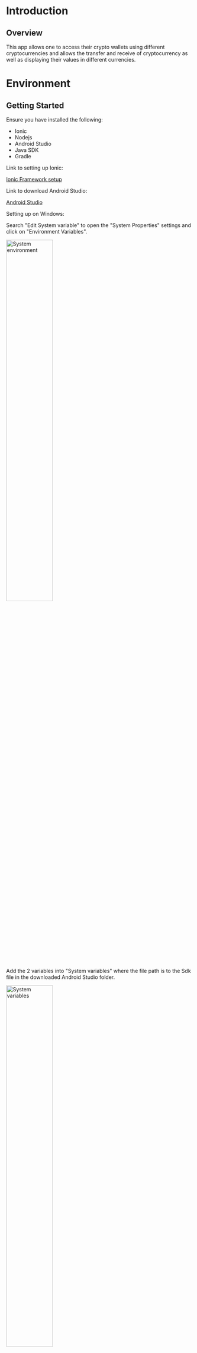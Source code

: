 # **Introduction**

## **Overview**

This app allows one to access their crypto wallets using different cryptocurrencies and allows the transfer and receive of cryptocurrency as well as displaying their values in different currencies.

# **Environment**

## **Getting Started**

Ensure you have installed the following:

- Ionic
- Nodejs
- Android Studio
- Java SDK
- Gradle

Link to setting up Ionic:

[Ionic Framework setup](https://ionicframework.com/docs/intro/cli)

Link to download Android Studio:

[Android Studio](https://developer.android.com/studio)

Setting up on Windows:

Search "Edit System variable" to open the "System Properties" settings and click on "Environment Variables".

<img src="https://user-images.githubusercontent.com/60563965/184846251-53fe6992-708c-49cd-910e-513a1cce6077.png" alt="System environment" title="System environment" width="50%">

Add the 2 variables into "System variables" where the file path is to the Sdk file in the downloaded Android Studio folder.

<img src="https://user-images.githubusercontent.com/60563965/184846699-adf4f72a-8d35-4846-a9fb-178a8e8bacf8.png" alt="System variables" title="System variables" width="50%">  

&nbsp;

# **Starting Out**

## **Clone the project from GitHub**

[Source code](https://github.com/jaylim/mobile-web3/tree/main)

## **Running the app to debug**

Navigate into the project directory and type into the terminal

``` 
ionic serve
```

The app will be opened in the browser and be found at:

[http://localhost:8100/](http://localhost:8100/)

## **To run the app on Android:**

In the project directory type into the terminal

```
 ionic build
 npx cap sync android
 npx cap open android 
```

The app should open in Android Studio where you can run the app on an emulator or on an Android device.

<!--
## **To run the app on IOS:**

[Deploying](https://ionicframework.com/docs/v3/intro/deploying/)

-->

# **Directories**

`/android` - contains the files to allow the app to run on Android devices.   
`/e2e` - the end to end folder.   
`/resources` - folder containing the resources for the app.    
`/src` - the folder for the source files.   
`/typings` - contains the Tyoescript definition files.  

## **The source code can be found in in the folder:**
**`/mobile-web3/src/app`**

&nbsp;

# **Opening the app for the first time**
Upon opening the app for the first time the user will be greeted with a splash screen. 
&nbsp;

<img src="https://user-images.githubusercontent.com/60563965/185289195-18655573-78e3-40aa-9e17-fb4360b6d1e8.png" alt="splash1" width="30%">
<img src="https://user-images.githubusercontent.com/60563965/185289414-ff05cdda-02de-4d43-9860-5b8e650a5db4.png" alt="splash2" width="30%">
<img src="https://user-images.githubusercontent.com/60563965/185289684-a619b2ce-e2b9-4398-b453-4e184fa36688.png" alt="splash3" width="30%">
<img src="https://user-images.githubusercontent.com/60563965/185289762-5e496b93-f395-475f-85dd-c4213994189b.png" alt="splash4" width="30%">

&nbsp;

### **The files for the splash screen page will be found in:**
**`/mobile-web3/src/app/home`**
- The front end is found in - `/mobile-web3/src/app/home/home.page.html`  
- The app logic is found in - `/mobile-web3/src/app/home/home.page.ts`

<details>
    <summary>Code documentation</summary>

Upon initialization, it will initialize the web3 functions. Upon construction it set the default network and the default currency in the local storage and set the array of languages used in the `languages` field.

- **`pushWelcome()`**  
  - Opens the welcome page.

- **`changeLanguage()`**  
  - Translates and set as default language based on `defaultLanguage` field.

</details>
&nbsp;

The splash screen will have 4 slides and the last slide contains an option to change the language and a start button that will open the welcome page.

### **The files for the change language page will be found in:**  
**`/mobile-web3/src/app/change-language`**
- The front end is found in - `/mobile-web3/src/app/change-language/change-language.page.html`  
- The app logic is found in - `/mobile-web3/src/app/change-language/change-language.page.ts`


<details>
    <summary>Code documentation</summary>

Upon initialization an array of languages are added where each language is in the form of an array where each contains 2 strings, one for the title and one of the code.

- **`changeLanguage(p)`**  
  - Changes the `default_language` value in the local storage.

- **`dismissModal()`**  
  - Closes the modal.

</details>
&nbsp;

Upon opening the welcome page the user will be greeted with 2 options, one to create a wallet and one to import a wallet. All options will first require the user to input a pin and input the pin again for a second time to confirm.

<img src="https://user-images.githubusercontent.com/60563965/185290168-b2fb365a-d90c-4313-8e20-9f591de92cbb.png" alt="welcome" width="40%">

### **The files for the welcome page will be found in:**  
**`/mobile-web3/src/app/welcome`**

- The front end is found in - `/mobile-web3/src/app/welcome/welcome.page.html`  
- The app logic is found in - `/mobile-web3/src/app/welcome/welcome.page.ts`

<details>
    <summary>Code documentation</summary>

Upon construction, check if there's a wallet, if yes, open the tabs page, else set the `showPage` field to true.

- **`pushImportPage()`**  
  - Opens the import wallet page to import a wallet.

- **`pushCreateWalletPage()`** 
  - Opens the mnemonic page to create a wallet.

</details>
&nbsp;

### **The files for the create wallet page will be found in:**  
**`/mobile-web3/src/app/mnemonic`**

- The front end is found in - `/mobile-web3/src/app/mnemonic/mnemonic.page.html`  
- The app logic is found in - `/mobile-web3/src/app/mnemonic/mnemonic.page.ts`

<details>
    <summary>Code documentation</summary>

Upon initialization it will generate a mnemonic. Upon construction sets the translation of the text and sets the derivation paths in the local storage. If there is a pin in the storage, get the wallet path from the local storage and store in the relevant fields, and set the current network in the field.

- **`generateMnemonic()`**  
  - Sets the `strength` variable based on the value of `value_selected` field. Generates a mnemonic with the `generateMnemonic()` function from bip39 using a word list and the `strength` variable and assign to the `mnemonic` field. Use split the mnemonic into an array and use to to call the `arrangeMnemonic()` function.

- **`copyMnemonic()`**  
  - Copies the mnemonic stored in the field to the clipboard and calls the `toastMessage()` function to display a success message as a toast.

- **`arrangeMnemonic()`**  
  - Arranges the list of mnemonics in a grid of 3 columns.

- **`getAddress(mnemonic)`**  
  -Gets the address of the wallet using the mnemonic input as the parameter and is stored in the local storage and storing the encryption keys in the storage.

- **`handleInput(input)`**  
  - `input` - a string representing the corresponding button clicked.  
  - Handles the input from the keypad for creating the pin, first checks if the button pressed is clear, if it is sets the `pin` field to an empty string, else add `input` to `pin`, if the length of `pin` is 4, delay for 0.1s and sets `verifyPin` field to true to verify the pin.

- **`handleConfirmInput(input)`**  
  - `input` - a string representing the corresponding button clicked.  
  - Handles the input from the keypad for creating the pin, first checks if the button pressed is clear, if it is sets the `pin` field to an empty string, else add `input` to `confirmPin`, if the length of `confirmPin` is 4, delay for 0.1s and checks if `confirmPin` is same as `pin`, if it is sets `createPin` and `verifyPin` fields to false and finish, else calls `presentAlert()`, set `verifyPin` to false, and `confirmPin` and `pin` to an empty string and finish.

- **`presentAlert()`**  
  - Presents an alert to inform the user the pin for confirmation doesn't match.

- **`presentAlert2FA()`**  
  - Presents an alert, has 2 buttons, one for yes and opens the **`two-factor-authentication`**page, and one for no which saves the wallet information in local storage and opens the `dashboard` page.

- **`setTranslation()`**  
  - The function calls the `TranslateService` class to get text for each given parameter translated to the target language and the text will be assigned to the field that corresponds to the text.

</details>
&nbsp;

The import wallet option opens the import wallet page and gives an option to import with private key and import with mnemonic.

### **The files for the import wallet page will be found in:**  
**`/mobile-web3/src/app/import-wallet`**

- The front end is found in - `/mobile-web3/src/app/import-wallet/import-wallet.page.html`  
- The app logic is found in - `/mobile-web3/src/app/import-wallet/import-wallet.page.ts`  

<details>
    <summary>Code documentation</summary>

Upon initialization, it will call the `arrangeMnemonic()` function with an empty string, and on construction it will set up the array of networks in the `networks` field and call the `setTranslation()` function.

- **`handleInput(input)`**  
  - `input` - a string representing the corresponding button clicked.  
  - Handles the input from the keypad for creating the pin, first checks if the button pressed is clear, if it is sets the `pin` field to an empty string, else add `input` to `pin`, if the length of `pin` is 4, delay for 0.1s and sets `verifyPin` field to true to verify the pin.

- **`handleConfirmInput(input)`**  
  - `input` - a string representing the corresponding button clicked.  
  - Handles the input from the keypad for creating the pin, first checks if the button pressed is clear, if it is sets the `pin` field to an empty string, else add `input` to `confirmPin`, if the length of `confirmPin` is 4, delay for 0.1s and checks if `confirmPin` is same as `pin`, if it is sets `createPin` and `verifyPin` fields to false and finish, else calls `presentAlert()`, set `verifyPin` to false, and `confirmPin` and `pin` to an empty string and finish. 

- **`doContinue()`**  
  - Submits the mnemonic and checks if the submitted mnemonic is valid.

- **`submitPKey()`**  
  - Checks if the network used is Solana Network, if it is use to private key from `myPrivateKey` field to login to Solana with necessary information, else use the private key from `myPrivateKey` to log into Ethereum with the necessary information.

- **`arrangeMnemonic()`** 
  - Arranges the list of mnemonics in a grid of 3 columns.

- **`pasteMnemonic()`**  
  - Pastes the contents of the clipboard in the form of a space-delimited list to `list_mnemonic` and arrange the mnemonic with the `arrangeMnemonic()` function.

- **`switchValue(value)`**   
  - Assigns the `value` parameter to the `value_selected` field and call the `arrangeMnemonic()` function with an empty string as parameter.

- **`importPKey(ev)`**  
  - Assigns the `myPrivateKey` field with the `ev` parameter.

- **`getAddress(mnemonic)`**  
  - Gets the address of the wallet using the mnemonic input as the parameter and is stored in the local storage and storing the encryption keys in the storage.

- **`presentAlert()`**  
  - Presents an alert to inform the user the pin for confirmation doesn't match.

- **`presentAlert2()`**  
  - Presents an alert to inform the user the pin inputted is invalid and they have to try again.

- **`presentAlert2FA()`**  
  - Presents an alert, has 2 buttons, one for yes and opens the **`two-factor-authentication`** page, and one for no which saves the wallet information in local storage and opens the `dashboard` page.

- **`changeNetwork()`**  
  - Changes the `isSolanaNetwork` to the opposite of the current value.

- **`setTranslation()`**  
  - The function calls the `TranslateService` class to get text for each given parameter translated to the target language and the text will be assigned to the field that corresponds to the text.
 
- **`delay(ms)`**  
  - Adds a delay for `ms` amount of milliseconds.

</details>
&nbsp;

After creating or importing a wallet the dashboard page will be opened.

# **Opening the app on subsequent times**  
The user will be greeted with a pin page to input the pin to access the account, there is an option to reset the pin which opens a different page.

### **The files for the pin page will be found in:**  
**`/mobile-web3/src/app/pin`**

- The front end is found in - `/mobile-web3/src/app/pin/pin.page.html`  
- The app logic is found in - `/mobile-web3/src/app/pin/pin.page.ts`  

<details>
    <summary>Code documentation</summary>

Upon initialization, call the `checkCountDown()` function.

- **`pushResetPinPage()`**  
  - Opens the **`reset-wallet-pin`** page.

- **`handleInput(input)`**  
  - `input` - a string representing the corresponding button clicked.  
  - Handles the input from the keypad for creating the pin, first checks if the button pressed is clear, if it is sets the `pin` field to an empty string, else add `input` to `pin`, if the length of `pin` is 4, checks if the pin is the same as the pin stored in local storage. If the pin matches, opens the `dashboard` page, else increases the `incorrectPinCounter` field. If the counter is a multiple of 3, block the pin for a set duration of time, else call `presentAlert()` to present the alert.

- **`countDown(duration)`**  
  - Sets the countdown time and updates the time left in the html every 1s.

- **`presentAlertPinBlocked(duration)`**  
  - Presents an alert showing the amount of time left when the pin has been blocked for multiple incorrect attempts.

- **`presentAlert()`**  
  - Presents and alert showing the amount of attempts remaining before the pin gets blocked.

- **`checkCountDown()`**  
  - Get the time when the countdown ends and set it as a variable `endTime`, and set the current time to the variable `now`. The variable `distance` will be the difference between `endTime` and `now`. If `now` is before `endTime`, call the `countDown()` function with `distance` to set the remaining time left. If `now` is the same or after `endTime` the countdown timer will stop showing.

- **`setTranslation()`**  
  - The function calls the `TranslateService` class to get text for each given parameter translated to the target language and the text will be assigned to the field that corresponds to the text.

</details>
&nbsp;

### **The files for the reset pin page will be found in:**  
**`/mobile-web3/src/app/reset-wallet-pin`**

- The front end is found in - `/mobile-web3/src/app/reset-wallet-pin/reset-wallet-pin.page.html`  
- The app logic is found in - `/mobile-web3/src/app/reset-wallet-pin/reset-wallet-pin.page.ts` 

<details>
    <summary>Code documentation</summary>

Upon initialization, it will call the `setTranslation()` function to set the text to the target language. Checks if the user has 2 factor authentication activated and display the relavent alert

- **`checkTwoFactorAuthenticationCode(userToken)`**  
  - Checks the validity of the 2 factor authenticaition.

- **`handleInput(input)`**  
  - `input` - a string representing the corresponding button clicked
  - Handles the input from the keypad for creating the pin, first checks if the button pressed is clear, if it is sets the `pin` field to an empty string, else add “input” to “pin”, if the length of “pin” is 4, delay for 0.1s and sets “verifyPin” field to true to verify the pin.

- **`handleConfirmInput(input)`**  
  - `input `- a string representing the corresponding button clicked.
  - Handles the input from the keypad for creating the pin, first checks if the button pressed is clear, if it is sets the `pin` field to an empty string, else add `input` to `confirmPin`, if the length of `confirmPin` is 4, delay for 0.1s, check if the pin is correct, if it is wrong, present an alert. If the pin is correct, get the private key from the storage and encrypt the private keys.

- **`delay(ms)`**  
  - Adds a delay for `ms` amount of milliseconds.

- **`presentAlert()`**  
  - Presents an alert informing the user the pin is incorrect.

- **`presentSuccessAlert()`**  
  - Presents an alert informing the user the pin is correct.

- **`presentAlert2FA()`**  
  - Presents an alert to give the user an option to set up 2 factor authentication.

- **`setTranslation()`**  
  - The function calls the `TranslateService` class to get text for each given parameter translated to the target language and the text will be assigned to the field that corresponds to the text.
</details> 
&nbsp;

# **Entering the app**   
The user will be greeted by the dashboard that show the current balance as well as the equivalent value of the balance.

<img src="https://user-images.githubusercontent.com/60563965/185352031-e309c36b-3de1-40c5-add0-32235bc8380a.png" alt="dashboard" width="40%">

### **The files for the dashboard page will be found in:**  
**`/mobile-web3/src/app/dashboard`**

- The front end is found in - `/mobile-web3/src/app/dashboard/dashboard.page.html`  
- The app logic is found in - `/mobile-web3/src/app/dashboard/dashboard.page.ts`

<details>
    <summary>Code documentation</summary>


A tab in the tabs page. Upon initialization, it will call the `setTranslation()` function. After it will get the token list, coins and icon list from the local storage and assign it to fields. The wallet address will be truncated. The `updateETHPrice()` and `getGlobalTokenList()` functions will be run.

- **`changeNetwork()`**  
  - Opens a modal to change networks.

- **`changeAccount()`**  
  - Opens a modal that provides the changing account service.

- **`copyAddr()`**  
  - Copies the contents of the `walletAddress` field to the clipboard, then calls the `toastMessage()` function with the `successCopyMessage` field as the parameter.

- **`addAccount()`**  
  - Calls the `alertAddAccount()` function.

- **`mainPushSendPage()`**  
  - Opens the **`send-transaction`** page.

- **`pushReceivePage(symbol, balance)`**  
  - Opens the **`receive-transaction`** page, with the parameters as extras for the navigation.

- **`pushSendPage(symbol, balance, address, usd)`**  
  - Opens the **`send-transaction`** page, with the parameters as extras for the navigation.

- **`doRefresh(refresher)`**  
  - Calls the refresher and calls the `updateETHPrice()` and `getGlobalTokenList()` functions and completes the refreshing process.

- **`truncateString(str, num)`**  
  - `str` - the string to be truncated.  
  - `num` - number of characters to be truncated.  
  - The function truncates the given string `str` leaving only the first `num` amount of characters and leaving "..." after. If the given string is shorter or the same length than the amount of characters of `num` the string will be returned as it is.

- **`truncateAddress(str)`**
  - `str` - the address to be truncated.  
  - Checks if the address `str` is longer than 20 characters, if it is, take the 1st 4 characters and the last 4 characters and concatenate them with "..." in between.

- **`toFixedDown(value, digit)`**  
  - `value` - the number that will be rounded.  
  - `digit` - the amount of decimal places to be rounded to, only works with whole numbers.  
  - Rounds the `value` to the amount of decimal places specified by the value of `digit` and will always round down the value.

- **`toastMessage(data)`**  
  - `data` - a string that will be presented in the toast.  
  - A toast will be created and will last for 1 seconds and present `data` as the message.

- **`getETHBalance()`**  
  - Checks if the `currentNetwork` field is `Solana Mainnet` if it is, gets the balance using the wallet address from `walletAddress`. The `tmp` variable is then created and will be assigned the balance divided by `LAMPORTS_PER_SOL`, and the `balanced_ETH` field from the local storage will be set with `tmp` after it gets stringfied.  
  - If the current network is not Solana Mainnet, the `tmpAddress` variable will be created and be assigned with `w_address` from the local storage. The `balance_ETH` field will be assigned with the balance.  
  - After setting `balance_ETH` in the local storage for both the if and else case, the `balance_ETH` field will be assigned with the same field from the local storage and the `value_ETH` field will be assigned with the number of `balance_ETH` multiplied with the number of `price_ETH`, and if `value_ETH` is not a number it will be set to 0.

- **`updateETHPrice()`**  
  - Updates the price of ETH in the current selected currency.

- **`getGlobalTokenList()`**  
  - Check if the `currentNetwork` field is "BSC Mainnet" if it is, set the `currentTokenListToUse` field to `myTokenBSC`. Then try calling the API.
    - API link - <ins>`https://tokens.pancakeswap.finance/pancakeswap-extended.json`</ins>   
  - If the `tokens` array in the api has a length more than 0, assign an empty array to the `allTokenList` field. Then loop through the `tokens` array, adding each entry into the `allTokenList` array. Then call the `removeExistingToken()` and `removeExistingFavouriteToken()` functions with the `coins` field as the parameter, and set the `allTokensBSC` field in the storage with the `allTokenList` field as a string.  
  - If an error happens, a variable `allTokens` will be assigned with the `allTokensBSC` field from the storage after being parsed, and if `allTokens` is not null, and array will be formed from `allTokens` and assigned to the `allTokenList` field.  
  - Then try to call the api for getting the token of the given wallet address. If the length of the `coins` array in the API is more than or equal to 0, call the `tidyTokenInfo()` function with the `data.items` from the api as the parameter.   
    - API link - <ins>`https://api.covalenthq.com/v1/56/address/`</ins>, and uses the `walletAddress` and `currentCurrency` fields as the query parameters.  
  - If the `currentNetwork` field is not `BSC Mainnet`, repeat the process for "Solana Mainnet".
    - API for token list - <ins>`https://cdn.jsdelivr.net/gh/solana-labs/token-list@latest/src/tokens/solana.tokenlist.json`</ins>  
    - API for wallet address - <ins>`https://api.covalenthq.com/v1/1399811149/address/`</ins>, and uses the `walletAddress` and `currentCurrency` fields as the query parameters. 

- **`removeExistingToken(tokenList)`**  
  - `tokenList` - an array of tokens.  
  - Removes the tokens from the `allTokenList` array that matches an entry in `tokenList`.

- **`removeExistingFavouriteToken(tokenList)`**  
  - `tokenList` - an array of tokens.   
  - Removes the favorite tokens from the `allFavouriteTokenList` array that matches an entry in `tokenList`.

- **`tidyTokenInfo(tokenList)`**  
  - `tokenList` - an array of tokens.  
  - Loops through `tokenList` and checks if the current network in the `currentNetwork` field matches the corresponding token in the `contract_name` field of `tokenList`, if it is skip to the next iteration, else set the relevant fields about the tokens in the local storage and storage.

- **`getDataUri(targetUrl, tokenSymbol)`**  
  - `targetUrl` - the url to get the file.  
  - `tokenSymbol` - the filename without the extension  
  - Gets the file from the target url and returns the downloaded file, if an error occurs, it will be logged to the console.

- **`delay(ms)`**  
  - Adds a delay for `ms` amount of milliseconds.

- **`alertAddAccount()`**  
  - Creates an alert for adding an account, creating an account and closing the alert.

- **`createNewAccount()`**  
  - Sets the `accountList` field to an empty array. Checks if the current network is either BSC, ETH or MATIC Mainnets, if yes, change the relevant account information in the local storage and as well as change the `derivationPath` field. If the current network is Solana Mainnet, change the `derivationPath` field.

- **`setTranslation()`**  
  - The function calls the `TranslateService` class to get text for each given parameter translated to the target language and the text will be assigned to the field that corresponds to the text.

</details>
&nbsp;

From the top left to the top right, there is a button that opens a modal window that is for changing the network, changing account and the menu. There are also button that opens the page to send currency and receive currency which are below the displayed currency. Below this section is a list of past transactions.

### **The files for the change network window will be found in:**  
**`/mobile-web3/src/app/change-network`**

- The front end is found in - `/mobile-web3/src/app/change-network/change-network.page.html`  
- The app logic is found in - `/mobile-web3/src/app/change-network/change-network.page.ts`

<details>
    <summary>Code documentation</summary>

Upon initialization the `setTranslation()` function is called. Upon construction an array of networks will be added to the `networkList` array, names of each network will be added into the array. The `selectedNetwork` field will be assigned with `current_network` from the local storage.

- **`changeNetwork(p)`**
  - Changes the network and store in local storage. If there is no `walletAddress` then the `alertEmptyWalletAdress()` function is called, else variables from the local storage will be changed and variables will be removed from the storage.

- **`dismissModal()`**  
  - Closes the modal.

- **`alertEmptyWalletAdress()`**  
  - Creates an alert with header, subheader, and messages based on the fields. Also contains 3 buttons, one button for creating a wallet that redirects to the **`mnemonic`** page with the role of 'ok', one button to import a wallet that redirects to the **`import-wallet`** page with the role of 'ok' and one button to cancel and assigns the `currentNetwork` field to the `selectedNetwork`.

- **`setTranslation()`**  
  - The function calls the `TranslateService` class to get text for each given parameter translated to the target language and the text will be assigned to the field that corresponds to the text.

</details>
&nbsp;

### **The files for the change account window will be found in:**  
**`/mobile-web3/src/app/change-account`**

- The front end is found in - `/mobile-web3/src/app/change-account/change-accountin.page.html`  
- The app logic is found in - `/mobile-web3/src/app/change-account/change-account.page.ts`

<details>
    <summary>Code documentation</summary>

Upon initialization, get the account list and private key list from the local storage.  

- **`changeAccount(index)`**  
  - Changes the account to the account of the given index.

- **`dismissModal()`**  
  - Closes the modal.  

</details>
&nbsp; 

### **The files for the send transaction page will be found in:**  
**`/mobile-web3/src/app/send-transaction`**

- The front end is found in - `/mobile-web3/src/app/send-transaction/send-transaction.page.html`  
- The app logic is found in - `/mobile-web3/src/app/send-transaction/send-transaction.page.ts`

<details>
    <summary>Code documentation</summary>

Upon initialization, it will call the `setTranslation()` function to set the text to the target language. Import information from the local storage to the field. Call the `checkCountDown()` function to check if the countdown is over. If the current network is not Solana, call the `getGasFeeEstimate()` function to get an estimate of the gas fee, else get the private key for solana from the local storage and store it in the `solanaPrivKey` field.  

- **`getGasFeeEstimate()`**  
  - Check if the network is BSC, if yes, call the api to get the gas fee for "fast", "average" and "slow".
    - API link - <ins>`https://api.bscscan.com/api?module=gastracker&action=gasoracle&apikey=G5FQSQ8C4GP129JF8PZGBVTGJ89PCQ8F8R`</ins>

- **`checkCountDown()`**  
  - Check if the count down timer has finished.  
  - Get the time when the countdown ends and set it as a variable `endTime`, and set the current time to the variable `now`. The variable `distance` will be the difference between `endTime` and `now`. If `now` is before `endTime`, call the `countDown()` function with `distance` to set the remaining time left. If `now` is the same or after `endTime` the countdown timer will stop showing.

-  **`scanQR()`**  
  - Uses the barcode scanner plugin and opens the camera to scan a QR code. Check the address of the QR code, and finish scanning.

- **`sendAllBalance()`**  
  - Sends the payment as long as the current value is less than or equals to the balance.

- **`countDown(duration)`**  
  - Sets the countdown time and updates the time left in the html every 1s.

- **`handleInput(input)`**  
  - `input` - a string representing the corresponding button clicked.  
  - Handles the input from the keypad for creating the pin, first checks if the button pressed is clear, if it is sets the `pin` field to an empty string, else add `input` to `pin`, if the length of `pin` is 4, presents a loading screen for verifying the pin. Checks if the pin is the same as the pin stored in local storage. If the pin matches, opens the **`dashboard`** page, else increases the `incorrectPinCounter` field. If the counter is a multiple of 3, block the pin for a set duration of time, else call `presentAlert()` to present the alert. Then closes the loading screen.

- **`presentAlertPinBlocked(duration)`**  
  - Presents an alert showing the amount of time left when the pin has been blocked for multiple incorrect attempts.

- **`presentAlert()`**  
  - Presents an alert showing the amount of attempts remaining before the pin gets blocked.

- **`presentNoTokenAccountAlert()`**   
  - Presents an alert informing the user that there is no token account and gives the option to create a token account or cancel.

- **`presentsCreatedTokenAccountAlert()`**  
  - Alerts after a token account is created and has the option of creating a transaction.

- **`checkAddress(ev)`**  
  - Checks the validity of the given address `ev`.

- **`updateAmountToSend(ev)`**  
  - Checks if the amount is enough to be sent, if the current amount is less than the balance, call the `updateValue()` function with the amount to send and set the `insufficientBalance` field to false, else set the `insufficientBalance` field to true.

- **`updateValue(tokenAmount)`**  
  - Updates the value of the token in USD.

- **`toFixedDown(value, digit)`**  
  - `value` - the number that will be rounded.
  - `digit` - the amount of decimal places to be rounded to, only works with whole numbers.
  - Rounds the `value` to the amount of decimal places specified by the value of `digit` and will always round down the value.

- **`openBrowser(transactionHash)`**  
  - Opens a browser with the corresponding network that the transaction was done in to display the transaction.

- **`shareReceipt()`**  
  - Captures a screenshot and opens a modal to allow sharing the screenshot to other apps.

- **`setTranslation()`**  
  - The function calls the `TranslateService` class to get text for each given parameter translated to the target language and the text will be assigned to the field that corresponds to the text.

- **`backToRoot()`**  
  - Changes to the **`dashboard`** page.

- **`toConfirmSend()`**  
  - Sets the `enterPin` field to be true.

- **`createTransaction()`**  
  - Opens a loading screen and process the amount that will be sent.

- **`createTokenAccount()`**  
  - Opens a loading screen and process the creation of the token account.

- **`sendTransaction()`**  
  - Opens a loading screen and process the tokens to be sent.

- **`toBaseUnit(value, decimals, BN)`**  
  - Converts a number into a big number.

- **`presentAlertTransactionFailed()`**  
  - Presents an alert informing the failure in the transaction. Has a button with the 'ok' role that calls the `backToRoot()` function to return to the `dashboard` page.

</details>
&nbsp;

### **The files for the receive transaction page will be found in:**  
**`/mobile-web3/src/app/receive-transaction`**

- The front end is found in - `/mobile-web3/src/app/receive-transaction/receive-transaction.page.html`  
- The app logic is found in - `/mobile-web3/src/app/receive-transaction/receive-transaction.page.ts`

<details>
    <summary>Code documentation</summary>


Upon initialization, it will call the `setTranslation()` function to set the text to the target language. Sets the `t_symbol` field to the corresponding network if it's Ethereum, BSC or Polygon, else it will be left as undefined. Set the `t_balance` field to the balance stored in the local storage, if there's no balance, leave `t_balace` as undefined.

- **`socialShare()`**  
  - Opens a modal to share to other apps.

- **`presentToast()`**  
  - Presents a toast announcing that message has be successfully copied for 1s

- **`copyText()`**  
  - Copies the wallet address to the clipboard and call `presentToast()` to announce the success.

- **`toFixedDown(value, digit)`**  
  - `value` - the number that will be rounded.  
  - `digit` - the amount of decimal places to be rounded to, only works with whole numbers.  
  - Rounds the `value` to the amount of decimal places specified by the value of `digit` and will always round down the value.

- **`setTranslation()`**  
  - The function calls the `TranslateService` class to get text for each given parameter translated to the target language and the text will be assigned to the field that corresponds to the text.

</details>
&nbsp;

# **Menu**
The side menu presents a couple of options.  
- `Home` - returns to the **`dashboard`** page.  
- `Send` - opens the page to send currency.  
- `Receive` - opens the page to receive currency.  
- `Transactions` - opens the page to show the transaction history.  
- `NFT Inventory` - opens the page to show the NFT inventory.  
- `Settings` - opens the settings page.
- `Exit Wallet` - logs out of the wallet.

<img src="https://user-images.githubusercontent.com/60563965/185352450-e7d7c0f8-bcb4-4f9c-b5dc-993df4ed5296.png" alt="menu" width="40%">

### **The files for the transactions page will be found in:**  
**`/mobile-web3/src/app/transaction-history`**

- The front end is found in - `/mobile-web3/src/app/transaction-history/transaction-history.page.html`  
- The app logic is found in - `/mobile-web3/src/app/transaction-history/transaction-history.page.ts`  

<details>
    <summary>Code documentation</summary>

Upon initialization, it will call the `setTranslation()` function to set the text to the target language. Save the transaction symbol, list of tokens from an API, url for the tokens and the current cryptocurrency. Call the `getTransaction()` function.
 - API link for token list - <ins>`https://tokens.pancakeswap.finance/pancakeswap-extended.json`</ins>

- **`changeTxType()`**  
  - Returns the token symbol based on the transaction type.

- **`openCalendar()`**  
  - Opens a modal to display a calendar.

- **`presentLoadingCustom()`**  
  - Presents a custom loading screen.

- **`getTransactions()`**  
  - Gets a list of all the past transactions.

- **`getSolTransaction()`**  
  - Gets the most recent 1000 transactions on Solana.

- **`updateTxRange()`**   
  - Displays all the past transactions of the current network.

- **`doInfinite(infiniteScroll)`**  
  - Implements for the infinite scroll in the ionic framework

- **`openBrowser(url)`**  
  - Opens the transaction of the current network in the browser

- **`truncateAddress(str)`**  
  - Checks if the address `str` is longer than 20 characters, if it is, take the 1st 4 characters and the last 4 characters and concatenate them with "..." in between.

- **`copyTxHash(txHash)`**  
  - Copies the transaction hash `txhash` to clipboard and calls `toastMessage()` to announce the success.

- **`toastMessage(data)`**  
  - Presents a toast with the message `data`.

- **`setTranslation()`**  
  - The function calls the `TranslateService` class to get text for each given parameter translated to the target language and the text will be assigned to the field that corresponds to the text.

</details>
&nbsp;

### **The files for the NFT inventory page will be found in:**  
**`/mobile-web3/src/app/nft-inventory`**

- The front end is found in - `/mobile-web3/src/app/nft-inventory/nft-inventory.page.html`  
- The app logic is found in - `/mobile-web3/src/app/nft-inventory/nft-inventory.page.ts` 

<details>
    <summary>Code documentation</summary>

> No code yet

</details>
&nbsp;

### **The files for the settings page will be found in:**  
**`/mobile-web3/src/app/settings`**

- The front end is found in - `/mobile-web3/src/app/settings/settings.page.html`  
- The app logic is found in - `/mobile-web3/src/app/settings/settings.page.ts`  

<details>
    <summary>Code documentation</summary>

Upon initialization, it will call the `setTranslation()` function to set the text to the target language.

- **`copyPrivateKey()`**  
  - Sets the `enterPin` field to be true.

- **`changeLanguage()`**  
  - Opens a modal to change language.

- **`changeCurrency()`**  
  - Opens a modal to change the currency.

- **`handleInput(input)`**  
  - `input` - a string representing the corresponding button clicked.  
  - Handles the input from the keypad for creating the pin, first checks if the button pressed is clear, if it is sets the `pin` field to an empty string, else add `input` to `pin`, if the length of `pin` is 4, presents a loading screen for verifying the pin. Checks if the pin is the same as the pin stored in local storage. If the pin matches, opens the `dashboard` page, else increases the `incorrectPinCounter` field. If the counter is a multiple of 3, block the pin for a set duration of time, else call `presentAlert()` to present the alert. Then closes the loading screen.

- **`presentAlert()`**  
  - Presents an alert showing the amount of attempts remaining before the pin gets blocked.

-  **`presentAlertPinBlocked(duration)`**  
  - Presents an alert showing the amount of time left when the pin has been blocked for multiple incorrect attempts.

- **`doAction(p)`**  
  - Calls a function based on the `component` variable of the parameter `p`.

- **`resetWalletPin()`**  
  - Opens the page to reset the wallet pin.

- **`toastMessage(data)`**  
  - Presents a toast with "data" as the message for 3s.

- **`resentChangeCurrencyLoading()`**  
  - Presents a loading screen for 1s and open the **`dashboard`** page.

- **`toggleRequirePin()`**   
  - Sets the `requirepin` field in the local storage with the `requirePin` field after being stringified.

- **`countDown(duration)`**  
  - Sets the countdown time and updates the time left in the html every 1s.

- **`setTranslation()`**  
  - The function calls the `TranslateService` class to get text for each given parameter translated to the target language and the text will be assigned to the field that corresponds to the text.

</details>
